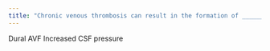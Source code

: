 ```yaml
---
title: "Chronic venous thrombosis can result in the formation of _______."
---
```

Dural AVF
Increased CSF pressure

